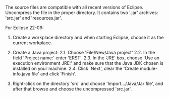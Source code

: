 The source files are compatible with all recent versions of Eclipse. 
Uncompress the file in the proper directory. It contains two '.jar' archives: 'src.jar' and 'resources.jar'.

For Eclipse 22-09:
1. Create a workplace directory and when starting Eclipse, choose it as the current workplace.
2. Create a Java project:
   2.1. Choose 'File/New/Java project'
   2.2. In the field 'Project name:' enter 'ERST'.
   2.3. In the 'JRE' box, choose 'Use an execution environment JRE:' and make sure that
        the Java JDK chosen is installed on your machine.
   2.4. Click 'Next', clear the 'Create module-info.java file' and click 'Finish'.
   
3. Right-click on the directory 'src' and choose 'Import.../Java/Jar file', and after that browse and
   choose the uncompressed 'src.jar'.



